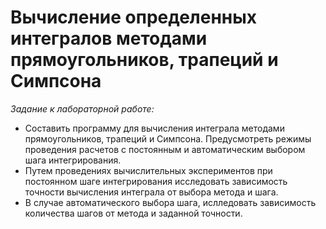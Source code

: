 Вычисление определенных интегралов методами прямоугольников, трапеций и Симпсона
================================================================================
_Задание к лабораторной работе:_
* Составить программу для вычисления интеграла методами прямоугольников, трапеций и Симпсона. Предусмотреть режимы проведения расчетов с постоянным и автоматическим выбором шага интегрирования.
* Путем проведениях вычислительных экспериментов при постоянном шаге интегрирования исследовать зависимость точности вычисления интеграла от выбора метода и шага.
* В случае автоматического выбора шага, ислледовать зависимость количества шагов от метода и заданной точности.